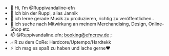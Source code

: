 - 👋 Hi, I’m @Ruppivandaline-efn
- 👀 Ich bin der Ruppi, alias Jannik 
- 🌱 ich lerne gerade Musik zu produzieren, richtig zu veröffentlichen..
- 💞️ ich suche nach Mitwirkung an meinem Merchandising, Design, Online-Shop etc.
- 📫 @Ruppivandaline.efn; booking@efncrew.de ;
- 🎶 R zu dem CoRe: Hardcore/Uptempo/Hardtekk
- ⚡ ich mag es spaß zu haben und lache gerne❤️

<!---
Ruppivandaline-efn/Ruppivandaline-efn is a ✨ special ✨ repository because its `README.md` (this file) appears on your GitHub profile.
You can click the Preview link to take a look at your changes.
--->
